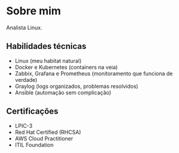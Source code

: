 # Sobre mim

Analista Linux.

## Habilidades técnicas

- Linux (meu habitat natural)
- Docker e Kubernetes (containers na veia)
- Zabbix, Grafana e Prometheus (monitoramento que funciona de verdade)
- Graylog (logs organizados, problemas resolvidos)
- Ansible (automação sem complicação)

## Certificações

- LPIC-3
- Red Hat Certified (RHCSA)
- AWS Cloud Practitioner
- ITIL Foundation
